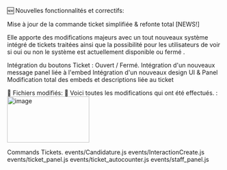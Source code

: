 🆕 Nouvelles fonctionnalités et correctifs:

Mise à jour de la commande ticket simplifiée & refonte total [NEWS!]

Elle apporte des modifications majeurs avec un tout nouveaux système intégré de tickets traitées ainsi que la possibilité pour les utilisateurs de voir si oui ou non le système est actuellement disponible ou fermé .

Intégration du boutons Ticket : Ouvert / Fermé.
Intégration d'un nouveaux message panel liée à l'embed
Intégration d'un nouveaux design UI & Panel
Modification total des embeds et descriptions liée au ticket


📂 Fichiers modifiés:
🔹 Voici toutes les modifications qui ont été effectués. : <img width="192" height="108" alt="image" src="https://github.com/user-attachments/assets/e9b112a8-36ea-4a9e-944a-f822b6865ce3" />


Commands Tickets.
events/Candidature.js
events/InteractionCreate.js
events/ticket_panel.js
events/ticket_autocounter.js
events/staff_panel.js
